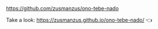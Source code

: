 https://github.com/zusmanzus/ono-tebe-nado

Take a look: https://zusmanzus.github.io/ono-tebe-nado/ 👈
